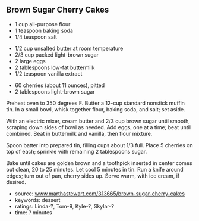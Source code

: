 Brown Sugar Cherry Cakes
------------------------

- 1 cup all-purpose flour
- 1 teaspoon baking soda
- 1/4 teaspoon salt
<!-- -->
- 1/2 cup unsalted butter at room temperature
- 2/3 cup packed light-brown sugar
- 2 large eggs
- 2 tablespoons low-fat buttermilk
- 1/2 teaspoon vanilla extract
<!-- -->
- 60 cherries (about 11 ounces), pitted
- 2 tablespoons light-brown sugar

Preheat oven to 350 degrees F. Butter a 12-cup standard nonstick
muffin tin. In a small bowl, whisk together flour, baking soda, and
salt; set aside.

With an electric mixer, cream butter and 2/3 cup brown sugar until
smooth, scraping down sides of bowl as needed. Add eggs, one at a
time; beat until combined. Beat in buttermilk and vanilla, then flour
mixture.

Spoon batter into prepared tin, filling cups about 1/3 full. Place 5
cherries on top of each; sprinkle with remaining 2 tablespoons sugar.

Bake until cakes are golden brown and a toothpick inserted in center
comes out clean, 20 to 25 minutes. Let cool 5 minutes in tin. Run a
knife around edges; turn out of pan, cherry sides up. Serve warm, with
ice cream, if desired.

- source: www.marthastewart.com/313665/brown-sugar-cherry-cakes
- keywords: dessert
- ratings: Linda-?, Tom-9, Kyle-?, Skylar-?
- time: ? minutes
